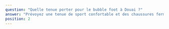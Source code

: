 ```yaml
---
question: "Quelle tenue porter pour le bubble foot à Douai ?"
answer: "Prévoyez une tenue de sport confortable et des chaussures fermées antidérapantes. Retirez bijoux, ceintures à boucles saillantes et objets dans les poches. Pensez à apporter une bouteille d’eau pour les pauses."
position: 2
---
```



